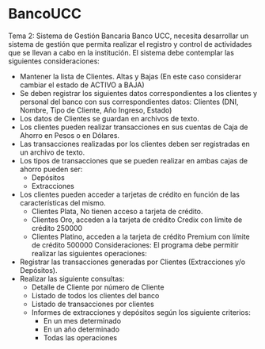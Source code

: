 # BancoUCC
Tema 2: Sistema de Gestión Bancaria
Banco UCC, necesita desarrollar un sistema de gestión que permita realizar el registro y
control de actividades que se llevan a cabo en la institución.
El sistema debe contemplar las siguientes consideraciones:
- Mantener la lista de Clientes. Altas y Bajas (En este caso considerar cambiar el estado
de ACTIVO a BAJA)
- Se deben registrar los siguientes datos correspondientes a los clientes y personal del
banco con sus correspondientes datos:
Clientes (DNI, Nombre, Tipo de Cliente, Año Ingreso, Estado)
- Los datos de Clientes se guardan en archivos de texto.
- Los clientes pueden realizar transacciones en sus cuentas de Caja de Ahorro en Pesos
o en Dólares.
- Las transacciones realizadas por los clientes deben ser registradas en un archivo de
texto.
- Los tipos de transacciones que se pueden realizar en ambas cajas de ahorro pueden
ser:
	- Depósitos
	- Extracciones
- Los clientes pueden acceder a tarjetas de crédito en función de las características del
mismo.
	- Clientes Plata, No tienen acceso a tarjeta de crédito.
	- Clientes Oro, acceden a la tarjeta de crédito Credix con límite de crédito
250000
	- Clientes Platino, acceden a la tarjeta de crédito Premium con límite de crédito
500000
Consideraciones:
El programa debe permitir realizar las siguientes operaciones:
- Registrar las transacciones generadas por Clientes (Extracciones y/o Depósitos).
- Realizar las siguiente consultas:
	- Detalle de Cliente por número de Cliente
	- Listado de todos los clientes del banco
	- Listado de transacciones por clientes
	- Informes de extracciones y depósitos según los siguiente criterios:
		- En un mes determinado
		- En un año determinado
		- Todas las operaciones
